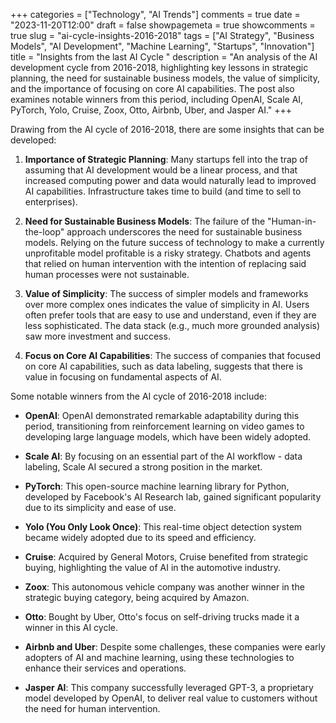 +++
categories = ["Technology", "AI Trends"]
comments = true
date = "2023-11-20T12:00"
draft = false
showpagemeta = true
showcomments = true
slug = "ai-cycle-insights-2016-2018"
tags = ["AI Strategy", "Business Models", "AI Development", "Machine Learning", "Startups", "Innovation"]
title = "Insights from the last AI Cycle "
description = "An analysis of the AI development cycle from 2016-2018, highlighting key lessons in strategic planning, the need for sustainable business models, the value of simplicity, and the importance of focusing on core AI capabilities. The post also examines notable winners from this period, including OpenAI, Scale AI, PyTorch, Yolo, Cruise, Zoox, Otto, Airbnb, Uber, and Jasper AI."
+++


Drawing from the AI cycle of 2016-2018, there are some insights that can be developed:

1. **Importance of Strategic Planning**: Many startups fell into the trap of assuming that AI development would be a linear process, and that increased computing power and data would naturally lead to improved AI capabilities. Infrastructure takes time to build (and time to sell to enterprises).

2. **Need for Sustainable Business Models**: The failure of the "Human-in-the-loop" approach underscores the need for sustainable business models. Relying on the future success of technology to make a currently unprofitable model profitable is a risky strategy. Chatbots and agents that relied on human intervention with the intention of replacing said human processes were not sustainable.

4. **Value of Simplicity**: The success of simpler models and frameworks over more complex ones indicates the value of simplicity in AI. Users often prefer tools that are easy to use and understand, even if they are less sophisticated. The data stack (e.g., much more grounded analysis) saw more investment and success.

5. **Focus on Core AI Capabilities**: The success of companies that focused on core AI capabilities, such as data labeling, suggests that there is value in focusing on fundamental aspects of AI. 

Some notable winners from the AI cycle of 2016-2018 include:

- **OpenAI**: OpenAI demonstrated remarkable adaptability during this period, transitioning from reinforcement learning on video games to developing large language models, which have been widely adopted.

- **Scale AI**: By focusing on an essential part of the AI workflow - data labeling, Scale AI secured a strong position in the market.

- **PyTorch**: This open-source machine learning library for Python, developed by Facebook's AI Research lab, gained significant popularity due to its simplicity and ease of use.

- **Yolo (You Only Look Once)**: This real-time object detection system became widely adopted due to its speed and efficiency.

- **Cruise**: Acquired by General Motors, Cruise benefited from strategic buying, highlighting the value of AI in the automotive industry.

- **Zoox**: This autonomous vehicle company was another winner in the strategic buying category, being acquired by Amazon.

- **Otto**: Bought by Uber, Otto's focus on self-driving trucks made it a winner in this AI cycle.

- **Airbnb and Uber**: Despite some challenges, these companies were early adopters of AI and machine learning, using these technologies to enhance their services and operations.

- **Jasper AI**: This company successfully leveraged GPT-3, a proprietary model developed by OpenAI, to deliver real value to customers without the need for human intervention.
